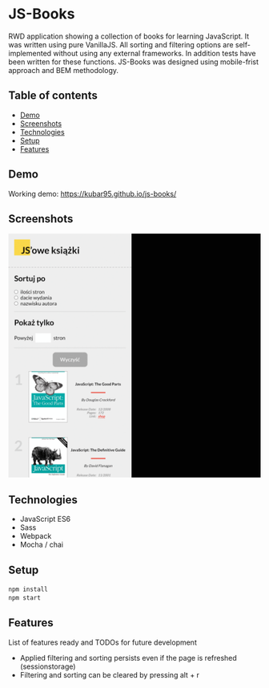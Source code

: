 # JS-Books
RWD application showing a collection of books for learning JavaScript. It was written using pure VanillaJS. All sorting and filtering options are self-implemented without using any external frameworks. In addition tests have been written for these functions.  JS-Books was designed using mobile-frist approach and BEM methodology.

## Table of contents
* [Demo](#Demo)
* [Screenshots](#screenshots)
* [Technologies](#technologies)
* [Setup](#setup)
* [Features](#features)

## Demo
Working demo: https://kubar95.github.io/js-books/
## Screenshots
![](./screenshots/RWD_gif.gif)

## Technologies
* JavaScript ES6
* Sass
* Webpack
* Mocha / chai

## Setup
```bash
npm install
npm start
```

## Features
List of features ready and TODOs for future development
* Applied filtering and sorting persists even if the page is refreshed (sessionstorage) 
* Filtering and sorting can be cleared by pressing alt + r

